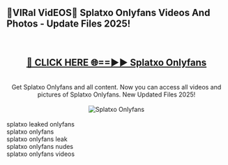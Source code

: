 <h2>🔴VIRal VidEOS🔴 Splatxo Onlyfans Videos And Photos - Update Files 2025!</h2>
<br>
<div align="center">
<h2><a href="https://virallinks.top/odZfE0" rel="nofollow">🔴 CLICK HERE 🌐==►► Splatxo Onlyfans</a></h2>
<br>
Get Splatxo Onlyfans and all content. Now you can access all videos and pictures of Splatxo Onlyfans. New Updated Files 2025!
<br>
<br>
<a href="https://virallinks.top/odZfE0" rel="nofollow" data-target="animated-image.originalLink"><img src="https://i.imgur.com/dJHk4Zq.gif)" alt="Splatxo Onlyfans" style="max-width: 100%; display: inline-block;" data-target="animated-image.originalImage"></a>
</div>
<br>
splatxo leaked onlyfans<br>
splatxo onlyfans<br>
splatxo onlyfans leak<br>
splatxo onlyfans nudes<br>
splatxo onlyfans videos